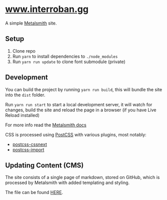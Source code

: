 # www.interroban.gg

A simple [Metalsmith][mdocs] site.

## Setup

1. Clone repo
2. Run `yarn` to install dependencies to `./node_modules`
3. Run `yarn run update` to clone font submodule (private)

## Development

You can build the project by running `yarn run build`, this will
bundle the site into the `dist` folder.

Run `yarn run start` to start a local development server, it will
watch for changes, build the site and reload the page in
a browser (if you have Live Reload installed)

For more info read the [Metalsmith docs][mdocs]

CSS is processed using [PostCSS][postcss] with various plugins, most
notably:

- [postcss-cssnext][cssnext]
- [postcss-import][import]

## Updating Content (CMS)

The site consists of a single page of markdown, stored on GitHub, which
is processed by Metalsmith with added templating and styling.

The file can be found [HERE][file].

[mdocs]: http://www.metalsmith.io
[postcss]: http://postcss.org
[cssnext]: http://cssnext.io
[import]: https://github.com/postcss/postcss-import
[file]: https://github.com/LkeMitchll/interroban.gg/blob/master/src/index.md
